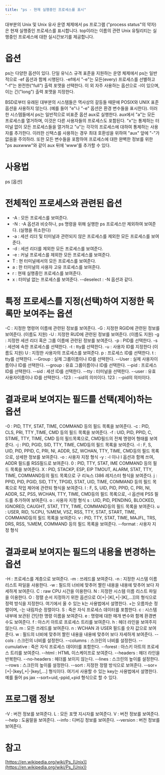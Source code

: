 ```yaml
---
title: "ps - 현재 실행중인 프로세스를 표시"
---
```


대부분의 Unix 및 Unix 유사 운영 체제에서 ps 프로그램 ("process status"의 약자)은 현재 실행중인 프로세스를 표시합니다. top이라는 이름의 관련 Unix 유틸리티는 실행중인 프로세스에 대한 실시간보기를 제공합니다. 

# 옵션
ps는 다양한 옵션이 있다. 단일 유닉스 규격 표준을 지원하는 운영 체제에서 ps는 일반적으로 -ef 옵션과 함께 시행된다. -ef에서 "-e"는 모든(every) 프로세스를 선별하고 "-f"는 완전한("full") 출력 포맷을 선택한다. 이 외 자주 사용하는 옵션으로 -l이 있으며, 이는 긴("long") 출력 포맷을 지정한다.

BSD로부터 유래된 대부분의 시스템들은 역사상의 갈등들 때문에 POSIX와 UNIX 표준 옵션을 사용하지 않는다. (예를 들어 "e"나 "-e" 옵션은 환경 변수들을 표시한다). 이러한 시스템들에서 ps는 일반적으로 비표준 옵션 aux로 실행한다. aux에서 "a"는 모든 프로세스를 열거하며, 이것은 다른 사용자들의 프로세스도 포함된다. "x"는 통제하는 터미널 없이 모든 프로세스들을 열거하고 "u"는 각각의 프로세스에 대하여 통제하는 사용자를 추가한다. 이러한 신택스를 사용하는 경우 최대 호환성을 위하여 "aux" 앞에 "-"가 없음을 주의하라. 또한 모든 변수들을 포함하여 프로세스에 대한 완벽한 정보를 위한 "ps auxwww"와 같이 aux 뒤에 'www'를 추가할 수 있다. 

# 사용법
ps [옵션]

# 전체적인 프로세스와 관련된 옵션

* -A : 모든 프로세스를 보여준다.
* -N : -A 옵션과 비슷하나, ps 명령을 위해 실행한 ps 프로세스만 제외하여 보여준다. (실행을 취소한다)
* -a : 세션 리더 및 터미널과 관련되지 않은 프로세스를 제외한 모든 프로세스를 보여준다.
* -d : 세션 리더를 제외한 모든 프로세스를 보여준다.
* -e : 커널 프로세스를 제외한 모든 프로세스를 보여준다.
* T : 현 터미널에서의 모든 프로세스를 보여준다.
* a : 한 터미널의 사용자 고유 프로세스를 보여준다.
* r : 현재 실행중인 프로세스를 보여준다.
* x : 터미널 없는 프로세스를 보여준다.
--deselect : -N 옵션과 같다.
 
# 특정 프로세스를 지정(선택)하여 지정한 목록만 보여주는 옵션

-C : 지정한 명령어 이름에 관련된 정보를 보여준다.
-G : 지정한 RGID에 관련된 정보를 보여준다. (이름도 지원)
-U : 지정한 RUD에 관련된 정보를 보여준다. (이름도 지원)
-g : 지정한 세션 리더 혹은 그룹 이름에 관련된 정보를 보여준다.
-p : PID를 선택한다.
-s : 세션에 속한 프로세스를 선택한다.
-t : tty를 선택한다.
-u : 사용자 ID를 지정한다 (이름도 지원)
U : 지정한 사용자의 프로세스를 보여준다.
p : 프로세스 ID를 선택한다.
t : tty를 선택한다.
--Group : 실제 그룹이름이나 ID를 선택한다.
--User : 실제 사용자이름이나 ID를 선택한다.
--group : 유효 그룹이름이나 ID를 선택한다.
--pid : 프로세스 ID를 선택한다.
--sid : 세션 ID를 선택한다.
--tty : 터미널을 선택한다.
--user : 유효 사용자이름이나 ID를 선택한다.
-123 : --sid의 의미이다.
123 : --pid의 의미이다.
 
# 결과로써 보여지는 필드를 선택(제어)하는 옵션

-0 : PID, TTY, STAT, TIME, COMMAND 등의 필드 목록을 보여준다.
-c : PID, CLS, PRI, TTY ,TIME, CMD 등의 필드 목록을 보여준다.
-f : UID, PID, PPID, C, STIME, TTY, TIME, CMD 등의 필드목록으로, CMD필드의 전체 명령어 형태를 보여준다.
-j : PID, PGID, SID, TTY, TIME, CMD등의 필드 목록을 보여준다.
-l : F, S, UID, PID, PPID, C, PRI, NI, ADDR, SZ, WCHAN, TTY, TIME, CMD등의 필드 목록으로, 상세한 정보를 보여준다.
-o : 사용자 지정 형식
-y : -l 이나 l 옵션과 함께 쓰여, ADDR 필드를 RSS필드로 보여준다.
0 : PID, TTY, STAT, IME COMMAND 등의 필드 목록을 보여준다.
X : PID, STACKP, ESP, EIP TMOUT, ALARM, STAT, TTY, TIME, COMMAND등의 필드 목록으로 구 리눅스 I386 레지스터 형식을 보여준다.
j : PPID, PID, PGID, SID, TTY, TPGID, STAT, UID, TIME, COMMAND 등의 필드 목록으로 작업 제어에 관련되 형식을 보여준다.
l : F, S, UID, PID, PPID, C, PRI, NI, ADDR, SZ, PSS, WCHAN, TTY, TIME, CMD등의 필드 목록으로, -l 옵션에 PSS 필드를 추가하여 보여준다.
o : 사용자 지정 형식
s : UID, PID, PENDING, BLOCKED, IGNORED, CAUGHT, STAT, TTY, TIME, COMMAND등의 필드 목록을 보여준다.
u : USER, RID, %CPU, %MEM, VSZ, RSS, TTY, STAT, START, TIME, COMMAND등의 필드 목록을 보여준다.
v : PID, TTY, STAT, TIME, MAJFL, TRS, DRS, RSS, %MEM, COMMAND 등의 필드 목록을 보여준다.
--format : 사용자 지정 형식
 
# 결과로써 보여지는 필드의 내용을 변경하는 옵션

-H : 프로세스를 계층으로 보여준다.
-m : 쓰레드를 보여준다.
-n : 지정한 시스템 이름 리스트 파일을 사용한다.
-w : 필드의 너비에 맞추어 짤린 내용을 내용에 맞추어 보다 자세하게 보여준다.
C : raw CPU 시간을 이용한다.
N : 지정한 시스템 이름 리스트 파일을 이용한다.
O : 정렬 순서 지정하기 위한 옵션으로 O[+|-]K[,+|-]K[,...]]의 형식으로 정력 방식을 지정한다. 여기에서 올 수 있는 k는 사용법에서 설명한다. +는 오름차순 정렬이며, -는 내림차순 정렬이다.
S : 죽은 자식 프로세스 데이터를 포함한다.
c : 시스템 내부에 보관된 간단한 명령 이름을 보여준다.
e : 명령에 대한 매개 변수와 함께 환경변수도 보여준다.
f : 아스키 아트로 프로세스 트리를 보여준다.
h : 헤더 라인을 보여주지 않는다.
m : 모든 쓰레드를 보여준다.
n : WCHAN 과 USER 필드를 숫자 값으로 보여준다.
w : 필드의 너비에 맞추어 짤린 내용을 내용에 맞추어 보다 자세하게 보여준다.
--cols : 스크린의 너비를 설정한다.
--columns : 스크린의 너비를 설정한다.
--cumulative : 죽은 자식 프로세스 데이터를 포함한다.
--forest : 아스키 아트의 프로세스 트리를 보여준다.
--html : HTML 이스케이프로 보여준다.
--headers : 헤더 라인을 반복한다.
--no-headers : 헤더를 보이지 않는다.
--lines : 스크린의 높이를 설정한다.
--rows : 스크린의 높이를 설정한다.
--sort : 지정한 정렬 방식으로 보여준다.
--sor=[+|-]key[,+|-]key[,...] 형식이다. 여기서 사용할 수 있는 key는 사용법에서 설명한다. 예를 들어 ps jax --sort=uid,-ppid,+pid 형식으로 할 수 있다.
 
# 프로그램 정보

-V : 버전 정보를 보여준다.
L : 모든 포맷 지시자를 보여준다.
V : 버전 정보를 보여준다.
--help : 도움말을 보여준다.
--info : 디버깅 정보를 보여준다.
--version : 버전 정보를 보여준다.

# 참고
[https://en.wikipedia.org/wiki/Ps_(Unix)](https://en.wikipedia.org/wiki/Ps_(Unix))